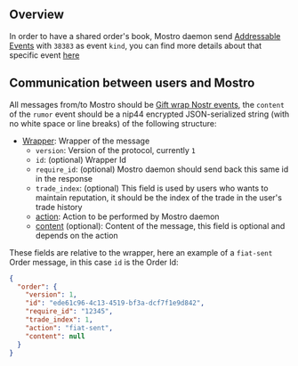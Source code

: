 ## Overview

In order to have a shared order's book, Mostro daemon send [Addressable Events](https://github.com/nostr-protocol/nips/blob/master/01.md#kinds) with `38383` as event `kind`, you can find more details about that specific event [here](./order-event.md)

## Communication between users and Mostro

All messages from/to Mostro should be [Gift wrap Nostr events](https://github.com/nostr-protocol/nips/blob/master/59.md), the `content` of the `rumor` event should be a nip44 encrypted JSON-serialized string (with no white space or line breaks) of the following structure:

- [Wrapper](https://docs.rs/mostro-core/latest/mostro_core/message/enum.Message.html): Wrapper of the message
  - `version`: Version of the protocol, currently `1`
  - `id`: (optional) Wrapper Id
  - `require_id`: (optional) Mostro daemon should send back this same id in the response
  - `trade_index`: (optional) This field is used by users who wants to maintain reputation, it should be the index of the trade in the user's trade history
  - [action](https://docs.rs/mostro-core/latest/mostro_core/message/enum.Action.html): Action to be performed by Mostro daemon
  - [content](https://docs.rs/mostro-core/latest/mostro_core/message/enum.Content.html) (optional): Content of the message, this field is optional and depends on the action

These fields are relative to the wrapper, here an example of a `fiat-sent` Order message, in this case `id` is the Order Id:

```json
{
  "order": {
    "version": 1,
    "id": "ede61c96-4c13-4519-bf3a-dcf7f1e9d842",
    "require_id": "12345",
    "trade_index": 1,
    "action": "fiat-sent",
    "content": null
  }
}
```
